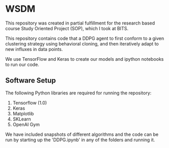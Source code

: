 # WSDM

This repository was created in partial fulfillment for the research based course Study Oriented Project (SOP), which I took at BITS. 

This repository contains code that a DDPG agent to first conform to a given clustering strategy using behavioral cloning, and then iteratively adapt to new influxes in data points.

We use TensorFlow and Keras to create our models and ipython notebooks to run our code.

## Software Setup

The following Python libraries are required for running the repository:

1. Tensorflow (1.0)
2. Keras
3. Matplotlib
4. SKLearn
5. OpenAI Gym

We have included snapshots of different algorithms and the code can be run by starting up the 'DDPG.ipynb' in any of the folders and running it.
